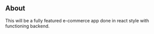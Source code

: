 ## About

This will be a fully featured e-commerce app done in react style with functioning backend.
